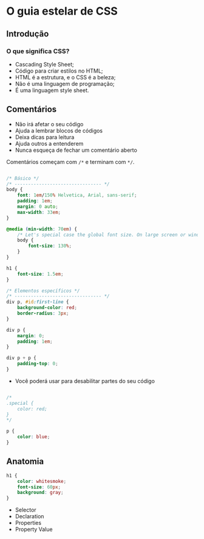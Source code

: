 # O guia estelar de CSS

## Introdução

### O que significa CSS?

* Cascading Style Sheet;
* Código para criar estilos no HTML;
* HTML é a estrutura, e o CSS é a beleza;
* Não é uma linguagem de programação;
* É uma linguagem style sheet.

## Comentários

* Não irá afetar o seu código
* Ajuda a lembrar blocos de códigos
* Deixa dicas para leitura
* Ajuda outros a entenderem
* Nunca esqueça de fechar um comentário aberto

Comentários começam com `/*` e terminam com `*/`.

```css

/* Básico */
/* -------------------------------- */
body {
    font: 1em/150% Helvetica, Arial, sans-serif;
    padding: 1em;
    margin: 0 auto;
    max-width: 33em;
}

@media (min-width: 70em) {
    /* Let's special case the global font size. On large screen or window, we increase the font size for better readability */
    body {
        font-size: 130%;
    }
}

h1 {
    font-size: 1.5em;
}

/* Elementos específicos */
/* -------------------------------- */
div p, #id:first-line {
    background-color: red;
    border-radius: 3px;
}

div p {
    margin: 0;
    padding: 1em;
}

div p + p {
    padding-top: 0;
}
```

* Você poderá usar para desabilitar partes do seu código

```css

/*
.special {
    color: red;
}
*/

p {
    color: blue;
}
```

## Anatomia

```css
h1 {
    color: whitesmoke;
    font-size: 60px;
    background: gray;
}
```

* Selector
* Declaration
* Properties
* Property Value